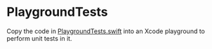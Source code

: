 # PlaygroundTests

Copy the code in [PlaygroundTests.swift](https://github.com/serg-ios/PlaygroundTests/blob/main/PlaygroundTests.swift) into an Xcode playground to perform unit tests in it.
